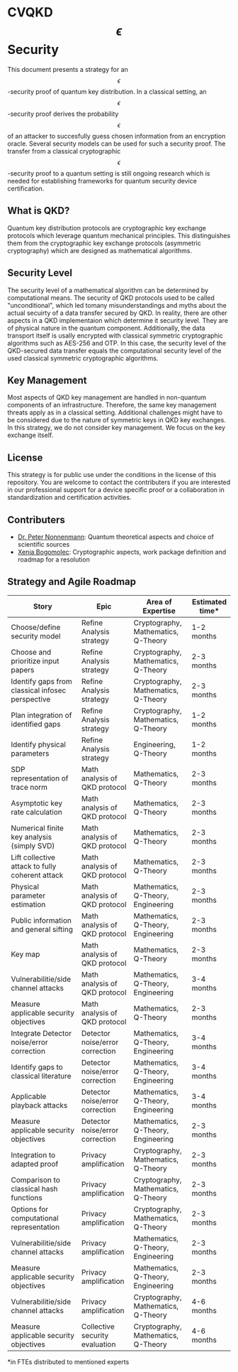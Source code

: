 # CVQKD $$\epsilon$$ Security
This document presents a strategy for an $$\epsilon$$-security proof of quantum key distribution. In a classical setting, an $$\epsilon$$-security proof derives the probability $$\epsilon$$ of an attacker to succesfully guess chosen information from an encryption oracle. Several security models can be used for such a security proof. The transfer from a classical cryptographic $$\epsilon$$-security proof to a quantum setting is still ongoing research which is needed for establishing frameworks for quantum security device certification.

## What is QKD?
Quantum key distribution protocols are cryptographic key exchange protocols which leverage quantum mechanical principles. This distinguishes them from the cryptographic key exchange protocols (asymmetric cryptography) which are designed as mathematical algorithms.

## Security Level
The security level of a mathematical algorithm can be determined by computational means. The security of QKD protocols used to be called "unconditional", which led tomany misunderstandings and myths about the actual secuirty of a data transfer secured by QKD. In reality, there are other aspects in a QKD implementaion which determine it security level. They are of physical nature in the quantum component. Additionally, the data transport itself is usally encrypted with classical symmetric cryptographic algorithms such as AES-256 and OTP. In this case, the security level of the QKD-secured data transfer equals the computational security level of the used classical symmetric cryptographic algorithms.

## Key Management
Most aspects of QKD key management are handled in non-quantum components of an infrastructure. Therefore, the same key management threats apply as in a classical setting. Additional challenges might have to be considered due to the nature of symmetric keys in QKD key exchanges. In this strategy, we do not consider key management. We focus on the key exchange itself.

## License
This strategy is for public use under the conditions in the license of this repository. You are welcome to contact the contributers if you are interested in our professional support for a device specific proof or a collaboration in standardization and certification activities. 

## Contributers

* [Dr. Peter Nonnenmann](https://www.linkedin.com/in/peter-nonnenmann-737857a0/): Quantum theoretical aspects and choice of scientific sources
* [Xenia Bogomolec](https://www.linkedin.com/in/xenia-bogomolec-532981a6/): Cryptographic aspects, work package definition and roadmap for a resolution

## Strategy and Agile Roadmap
| Story                                              | Epic                              | Area of Expertise                    | Estimated time*          
|----------------------------------------------------|-----------------------------------|--------------------------------------|----------------
| Choose/define security model                       | Refine Analysis strategy          | Cryptography, Mathematics, Q-Theory  | 1-2 months
| Choose and prioritize input papers                 | Refine Analysis strategy          | Cryptography, Mathematics, Q-Theory  | 2-3 months
| Identify gaps from classical infosec perspective   | Refine Analysis strategy          | Cryptography, Mathematics, Q-Theory  | 2-3 months
| Plan integration of identified gaps                | Refine Analysis strategy          | Cryptography, Mathematics, Q-Theory  | 1-2 months
| Identify physical parameters                       | Refine Analysis strategy          | Engineering, Q-Theory                | 1-2 months
| SDP representation of trace norm                   | Math analysis of QKD protocol     | Mathematics, Q-Theory                | 2-3 months
| Asymptotic key rate calculation                    | Math analysis of QKD protocol     | Mathematics, Q-Theory                | 2-3 months
| Numerical finite key analysis (simply SVD)         | Math analysis of QKD protocol     | Mathematics, Q-Theory                | 2-3 months
| Lift collective attack to fully coherent attack    | Math analysis of QKD protocol     | Mathematics, Q-Theory                | 2-3 months
| Physical parameter estimation                      | Math analysis of QKD protocol     | Mathematics, Q-Theory, Engineering   | 2-3 months
| Public information and general sifting             | Math analysis of QKD protocol     | Mathematics, Q-Theory, Engineering   | 2-3 months
| Key map                                            | Math analysis of QKD protocol     | Mathematics, Q-Theory                | 2-3 months
| Vulnerabilitie/side channel attacks                | Math analysis of QKD protocol     | Mathematics, Q-Theory, Engineering   | 3-4 months
| Measure applicable security objectives             | Math analysis of QKD protocol     | Mathematics, Q-Theory                | 2-3 months
| Integrate Detector noise/error correction          | Detector noise/error correction   | Mathematics, Q-Theory, Engineering   | 3-4 months
| Identify gaps to classical literature              | Detector noise/error correction   | Mathematics, Q-Theory, Engineering   | 3-4 months
| Applicable playback attacks                        | Detector noise/error correction   | Mathematics, Q-Theory, Engineering   | 3-4 months
| Measure applicable security objectives             | Detector noise/error correction   | Mathematics, Q-Theory, Engineering   | 2-3 months
| Integration to adapted proof                       | Privacy amplification             | Cryptography, Mathematics, Q-Theory  | 2-3 months
| Comparison to classical hash functions             | Privacy amplification             | Cryptography, Mathematics, Q-Theory  | 2-3 months
| Options for computational representation           | Privacy amplification             | Cryptography, Mathematics, Q-Theory  | 2-3 months
| Vulnerabilitie/side channel attacks                | Privacy amplification             | Mathematics, Q-Theory, Engineering   | 2-3 months
| Measure applicable security objectives             | Privacy amplification             | Mathematics, Q-Theory, Engineering   | 2-3 months
| Vulnerabilitie/side channel attacks                | Privacy amplification             | Cryptography, Mathematics, Q-Theory  | 4-6 months
| Measure applicable security objectives             | Collective security evaluation    | Cryptography, Mathematics, Q-Theory  | 4-6 months

*in FTEs distributed to mentioned experts 

